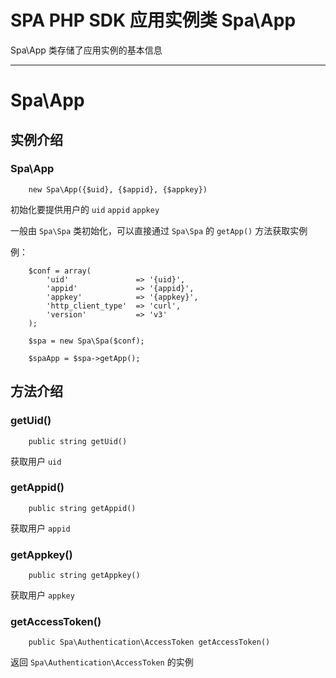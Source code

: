 # SPA PHP SDK 应用实例类 Spa\App

Spa\App 类存储了应用实例的基本信息

---

# Spa\App

## 实例介绍

### Spa\App

```
    new Spa\App({$uid}, {$appid}, {$appkey})
```

初始化要提供用户的 `uid` `appid` `appkey`

一般由 `Spa\Spa` 类初始化，可以直接通过 `Spa\Spa` 的 `getApp()` 方法获取实例

例：

```
    $conf = array(
        'uid'               => '{uid}',
        'appid'             => '{appid}',
        'appkey'            => '{appkey}',
        'http_client_type'  => 'curl',
        'version'           => 'v3'
    );

    $spa = new Spa\Spa($conf);

    $spaApp = $spa->getApp();
```

## 方法介绍

### getUid()

```
    public string getUid()
```

获取用户 `uid`

### getAppid()

```
    public string getAppid()
```

获取用户 `appid`

### getAppkey()

```
    public string getAppkey()
```

获取用户 `appkey`

### getAccessToken()

```
    public Spa\Authentication\AccessToken getAccessToken()
```

返回 `Spa\Authentication\AccessToken` 的实例
